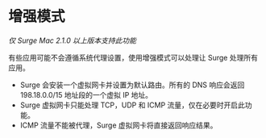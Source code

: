 # 增强模式

*仅 Surge Mac 2.1.0 以上版本支持此功能*

有些应用可能不会遵循系统代理设置，使用增强模式可以处理让 Surge 处理所有应用。

- Surge 会安装一个虚拟网卡并设置为默认路由。所有的 DNS 响应会返回 198.18.0.0/15 地址段的一个虚拟 IP 地址。
- Surge 虚拟网卡只能处理 TCP，UDP 和 ICMP 流量，仅在必要时开启此功能。
- ICMP 流量不能被代理，Surge 虚拟网卡将直接返回响应结果。

